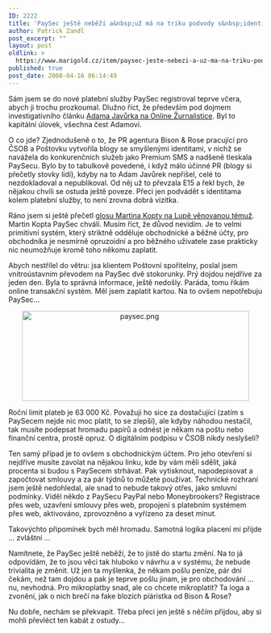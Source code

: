 ```yaml
---
ID: 2222
title: 'PaySec ještě neběží a&nbsp;už má na triku podvody s&nbsp;identitama'
author: Patrick Zandl
post_excerpt: ""
layout: post
oldlink: >
  https://www.marigold.cz/item/paysec-jeste-nebezi-a-uz-ma-na-triku-podvody-s-identitama
published: true
post_date: 2008-04-16 06:14:49
---
```

Sám jsem se do nové platební služby PaySec registroval teprve včera, abych ji trochu prozkoumal. Dlužno říct, že především pod dojmem investigativního článku <a href="http://online.zurnalistika.cz/62/pr-agentura-zneuziva-blogy-ceskych-deniku/">Adama Javůrka na Online Žurnalistice</a>. Byl to kapitální úlovek, všechna čest Adamovi. 

O co jde? Zjednodušeně o to, že PR agentura Bison & Rose pracující pro ČSOB a Poštovku vytvořila blogy se smyšlenými identitami, v nichž se navážela do konkurenčních služeb jako Premium SMS a nadšeně tleskala PaySecu. Bylo by to tabulkově povedené, i když málo účinné PR (blogy si přečetly stovky lidí), kdyby na to Adam Javůrek nepřišel, celé to nezdokladoval a nepublikoval. Od něj už to převzala E15 a řekl bych, že nějakou chvíli se ostuda ještě poveze. Přeci jen podvádět s identitama kolem platební služby, to není zrovna dobrá vizitka. 

Ráno jsem si ještě přečetl <a href="http://www.lupa.cz/clanky/bison-rose-amp-fake/">glosu Martina Kopty na Lupě věnovanou témuž</a>. Martin Kopta PaySec chválí. Musím říct, že důvod nevidím. Je to velmi primitivní systém, který striktně odděluje obchodnické a běžné účty, pro obchodníka je nesmírně opruzoidní a pro běžného uživatele zase prakticky nic neumožňuje kromě toho někomu zaplatit. 

Abych nestřílel do větru: jsa klientem Poštovní spořitelny, poslal jsem vnitroústavním převodem na PaySec dvě stokorunky. Prý dojdou nejdříve za jeden den. Byla to správná informace, ještě nedošly. Paráda, tomu říkám online transakční systém. Měl jsem zaplatit kartou. Na to ovšem nepotřebuju PaySec... 

<div style="text-align:center;"><img src="http://www.marigold.cz/wp-content/uploads//paysec.png" alt="paysec.png" border="0" width="450" height="179" /></div>

Roční limit plateb je 63 000 Kč. Považuji ho sice za dostačující (zatím s PaySecem nejde nic moc platit, to se zlepší), ale kdyby náhodou nestačil, tak musíte podepsat hromadu papírů a odnést je někam na poštu nebo finanční centra, prostě opruz. O digitálním podpisu v ČSOB nikdy neslyšeli?

Ten samý případ je to ovšem s obchodnickým účtem. Pro jeho otevření si nejdříve musíte zavolat na nějakou linku, kde by vám měli sdělit, jaká procenta si budou s PaySecem strhávat. Pak vytisknout, napodepisovat a započtovat smlouvy a za pár týdnů to můžete používat. Technické rozhraní jsem ještě nedohledal, ale snad to nebude takový otřes, jako smluvní podmínky. Viděl někdo z PaySecu PayPal nebo Moneybrookers? Registrace přes web, uzavření smlouvy přes web, propojení s platebním systémem přes web, aktivováno, zprovozněno a vyřízeno za deset minut. 

Takovýchto připomínek bych měl hromadu. Samotná logika placení mi přijde ... zvláštní ... 

Namítnete, že PaySec ještě neběží, že to jistě do startu změní. Na to já odpovídám, že to jsou věci tak hluboko v návrhu a v systému, že nebude trivialita je změnit. Už jen ta myšlenka, že někam pošlu peníze, pár dní čekám, než tam dojdou a pak je teprve pošlu jinam, je pro obchodování ... nu, nevhodná. Pro mikroplatby snad, ale co chcete mikroplatit? Ta loga a zvonění, jak o nich brečí na fake blozích píáristka od Bison & Rose?

Nu dobře, nechám se překvapit. Třeba přeci jen ještě s něčím přijdou, aby si mohli převléct ten kabát z ostudy...